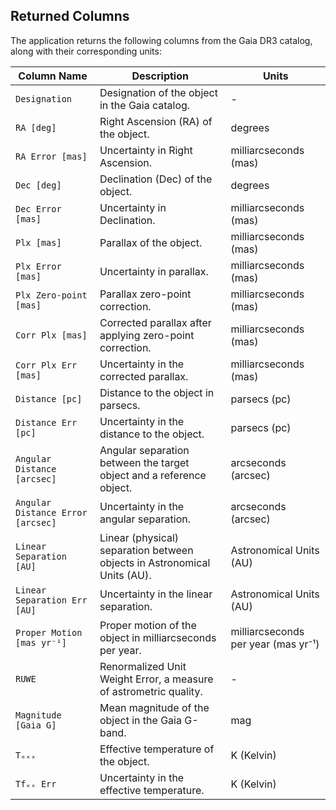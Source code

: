 <h2 id="returned-columns">Returned Columns</h2>

<p>The application returns the following columns from the Gaia DR3 catalog, along with their corresponding units:</p>

<table>
    <thead>
        <tr>
            <th>Column Name</th>
            <th>Description</th>
            <th>Units</th>
        </tr>
    </thead>
    <tbody>
        <tr>
            <td><code>Designation</code></td>
            <td>Designation of the object in the Gaia catalog.</td>
            <td>-</td>
        </tr>
        <tr>
            <td><code>RA [deg]</code></td>
            <td>Right Ascension (RA) of the object.</td>
            <td>degrees</td>
        </tr>
        <tr>
            <td><code>RA Error [mas]</code></td>
            <td>Uncertainty in Right Ascension.</td>
            <td>milliarcseconds (mas)</td>
        </tr>
        <tr>
            <td><code>Dec [deg]</code></td>
            <td>Declination (Dec) of the object.</td>
            <td>degrees</td>
        </tr>
        <tr>
            <td><code>Dec Error [mas]</code></td>
            <td>Uncertainty in Declination.</td>
            <td>milliarcseconds (mas)</td>
        </tr>
        <tr>
            <td><code>Plx [mas]</code></td>
            <td>Parallax of the object.</td>
            <td>milliarcseconds (mas)</td>
        </tr>
        <tr>
            <td><code>Plx Error [mas]</code></td>
            <td>Uncertainty in parallax.</td>
            <td>milliarcseconds (mas)</td>
        </tr>
        <tr>
            <td><code>Plx Zero-point [mas]</code></td>
            <td>Parallax zero-point correction.</td>
            <td>milliarcseconds (mas)</td>
        </tr>
        <tr>
            <td><code>Corr Plx [mas]</code></td>
            <td>Corrected parallax after applying zero-point correction.</td>
            <td>milliarcseconds (mas)</td>
        </tr>
        <tr>
            <td><code>Corr Plx Err [mas]</code></td>
            <td>Uncertainty in the corrected parallax.</td>
            <td>milliarcseconds (mas)</td>
        </tr>
        <tr>
            <td><code>Distance [pc]</code></td>
            <td>Distance to the object in parsecs.</td>
            <td>parsecs (pc)</td>
        </tr>
        <tr>
            <td><code>Distance Err [pc]</code></td>
            <td>Uncertainty in the distance to the object.</td>
            <td>parsecs (pc)</td>
        </tr>
        <tr>
            <td><code>Angular Distance [arcsec]</code></td>
            <td>Angular separation between the target object and a reference object.</td>
            <td>arcseconds (arcsec)</td>
        </tr>
        <tr>
            <td><code>Angular Distance Error [arcsec]</code></td>
            <td>Uncertainty in the angular separation.</td>
            <td>arcseconds (arcsec)</td>
        </tr>
        <tr>
            <td><code>Linear Separation [AU]</code></td>
            <td>Linear (physical) separation between objects in Astronomical Units (AU).</td>
            <td>Astronomical Units (AU)</td>
        </tr>
        <tr>
            <td><code>Linear Separation Err [AU]</code></td>
            <td>Uncertainty in the linear separation.</td>
            <td>Astronomical Units (AU)</td>
        </tr>
        <tr>
            <td><code>Proper Motion [mas yr⁻¹]</code></td>
            <td>Proper motion of the object in milliarcseconds per year.</td>
            <td>milliarcseconds per year (mas yr⁻¹)</td>
        </tr>
        <tr>
            <td><code>RUWE</code></td>
            <td>Renormalized Unit Weight Error, a measure of astrometric quality.</td>
            <td>-</td>
        </tr>
        <tr>
            <td><code>Magnitude [Gaia G]</code></td>
            <td>Mean magnitude of the object in the Gaia G-band.</td>
            <td>mag</td>
        </tr>
        <tr>
            <td><code>Tₑₓₓ</code></td>
            <td>Effective temperature of the object.</td>
            <td>K (Kelvin)</td>
        </tr>
        <tr>
            <td><code>Tfₓₓ Err</code></td>
            <td>Uncertainty in the effective temperature.</td>
            <td>K (Kelvin)</td>
        </tr>
    </tbody>
</table>
